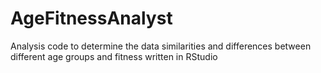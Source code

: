 # AgeFitnessAnalyst
Analysis code to determine the data similarities and differences between different age groups and fitness
written in RStudio
